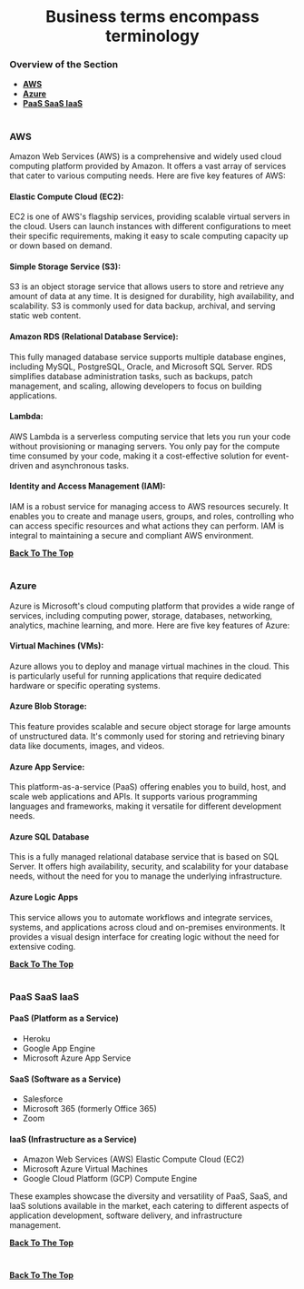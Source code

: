 <h1 align="center">Business terms encompass terminology</h1>

### Overview of the Section
* **[AWS](#aws)**
* **[Azure](#azure)**
* **[PaaS SaaS IaaS](#paas-saas-iaas)**


#

### AWS

Amazon Web Services (AWS) is a comprehensive and widely used cloud computing platform provided by Amazon. 
It offers a vast array of services that cater to various computing needs. Here are five key features of AWS:

#### Elastic Compute Cloud (EC2): 
EC2 is one of AWS's flagship services, providing scalable virtual servers in the cloud. Users can launch instances with different configurations to meet their specific requirements, making it easy to scale computing capacity up or down based on demand.

#### Simple Storage Service (S3): 
S3 is an object storage service that allows users to store and retrieve any amount of data at any time. It is designed for durability, high availability, and scalability. S3 is commonly used for data backup, archival, and serving static web content.

#### Amazon RDS (Relational Database Service): 
This fully managed database service supports multiple database engines, including MySQL, PostgreSQL, Oracle, and Microsoft SQL Server. RDS simplifies database administration tasks, such as backups, patch management, and scaling, allowing developers to focus on building applications.

#### Lambda: 
AWS Lambda is a serverless computing service that lets you run your code without provisioning or managing servers. You only pay for the compute time consumed by your code, making it a cost-effective solution for event-driven and asynchronous tasks.

#### Identity and Access Management (IAM): 
IAM is a robust service for managing access to AWS resources securely. It enables you to create and manage users, groups, and roles, controlling who can access specific resources and what actions they can perform. IAM is integral to maintaining a secure and compliant AWS environment.

**[Back To The Top](#Overview-of-the-Section)**
#

### Azure
Azure is Microsoft's cloud computing platform that provides a wide range of services, including computing power, storage, databases, networking, analytics, machine learning, and more. 
Here are five key features of Azure:

#### Virtual Machines (VMs): 
Azure allows you to deploy and manage virtual machines in the cloud. This is particularly useful for running applications that require dedicated hardware or specific operating systems.

#### Azure Blob Storage: 
This feature provides scalable and secure object storage for large amounts of unstructured data. It's commonly used for storing and retrieving binary data like documents, images, and videos.

#### Azure App Service: 
This platform-as-a-service (PaaS) offering enables you to build, host, and scale web applications and APIs. It supports various programming languages and frameworks, making it versatile for different development needs.

#### Azure SQL Database
This is a fully managed relational database service that is based on SQL Server. It offers high availability, security, and scalability for your database needs, without the need for you to manage the underlying infrastructure.

#### Azure Logic Apps
This service allows you to automate workflows and integrate services, systems, and applications across cloud and on-premises environments. It provides a visual design interface for creating logic without the need for extensive coding.

**[Back To The Top](#Overview-of-the-Section)**
#

### PaaS SaaS IaaS

#### PaaS (Platform as a Service)
- Heroku
- Google App Engine
- Microsoft Azure App Service

#### SaaS (Software as a Service)
- Salesforce
- Microsoft 365 (formerly Office 365)
- Zoom

#### IaaS (Infrastructure as a Service)
- Amazon Web Services (AWS) Elastic Compute Cloud (EC2)
- Microsoft Azure Virtual Machines
- Google Cloud Platform (GCP) Compute Engine

These examples showcase the diversity and versatility of PaaS, SaaS, and IaaS solutions available in the market, each catering to different aspects of application development, software delivery, and infrastructure management.

**[Back To The Top](#Overview-of-the-Section)**
#


**[Back To The Top](#Overview-of-the-Section)**
#